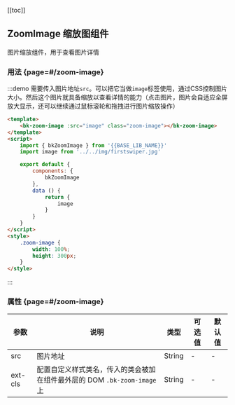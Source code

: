 <script>
    import { bkZoomImage } from '@'
    import image from '../../img/firstswiper.jpg'

    export default {
        components: {
            bkZoomImage
        },
        data () {
            return {
                image
            }
        }
    }
</script>
<style lang="postcss">
    .zoom-image {
        width: 100%;
        height: 300px;
    }
</style>

[[toc]]

## ZoomImage 缩放图组件

图片缩放组件，用于查看图片详情

### 用法 {page=#/zoom-image}

:::demo 需要传入图片地址`src`。可以把它当做`image`标签使用，通过CSS控制图片大小。然后这个图片就具备缩放以查看详情的能力（点击图片，图片会自适应全屏放大显示，还可以继续通过鼠标滚轮和拖拽进行图片缩放操作）

```html
<template>
    <bk-zoom-image :src="image" class="zoom-image"></bk-zoom-image>
</template>
<script>
    import { bkZoomImage } from '{{BASE_LIB_NAME}}'
    import image from '../../img/firstswiper.jpg'

    export default {
        components: {
            bkZoomImage
        },
        data () {
            return {
                image
            }
        }
    }
</script>
<style>
    .zoom-image {
        width: 100%;
        height: 300px;
    }
</style>
```
:::

### 属性 {page=#/zoom-image}
| 参数 | 说明 | 类型 | 可选值 | 默认值 |
|------|------|------|------|------|
| src | 图片地址 | String | - | - |
| ext-cls | 配置自定义样式类名，传入的类会被加在组件最外层的 DOM `.bk-zoom-image` 上 | String | - | - |
